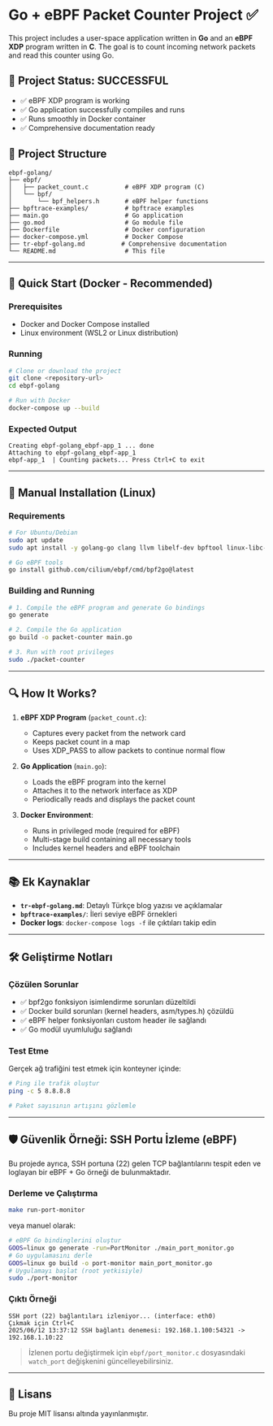 # Go + eBPF Packet Counter Project ✅

This project includes a user-space application written in **Go** and an **eBPF XDP** program written in **C**. The goal is to count incoming network packets and read this counter using Go.

## 🎯 Project Status: SUCCESSFUL
- ✅ eBPF XDP program is working
- ✅ Go application successfully compiles and runs  
- ✅ Runs smoothly in Docker container
- ✅ Comprehensive documentation ready

## 📁 Project Structure

```
ebpf-golang/
├── ebpf/
│   ├── packet_count.c          # eBPF XDP program (C)
│   └── bpf/
│       └── bpf_helpers.h       # eBPF helper functions
├── bpftrace-examples/          # bpftrace examples
├── main.go                     # Go application
├── go.mod                      # Go module file
├── Dockerfile                  # Docker configuration
├── docker-compose.yml          # Docker Compose
├── tr-ebpf-golang.md          # Comprehensive documentation
└── README.md                   # This file
```

---

## 🚀 Quick Start (Docker - Recommended)

### Prerequisites
- Docker and Docker Compose installed
- Linux environment (WSL2 or Linux distribution)

### Running
```bash
# Clone or download the project
git clone <repository-url>
cd ebpf-golang

# Run with Docker
docker-compose up --build
```

### Expected Output
```
Creating ebpf-golang_ebpf-app_1 ... done
Attaching to ebpf-golang_ebpf-app_1
ebpf-app_1  | Counting packets... Press Ctrl+C to exit
```

---

## 🔧 Manual Installation (Linux)

### Requirements
```bash
# For Ubuntu/Debian
sudo apt update
sudo apt install -y golang-go clang llvm libelf-dev bpftool linux-libc-dev

# Go eBPF tools
go install github.com/cilium/ebpf/cmd/bpf2go@latest
```

### Building and Running
```bash
# 1. Compile the eBPF program and generate Go bindings
go generate

# 2. Compile the Go application
go build -o packet-counter main.go

# 3. Run with root privileges
sudo ./packet-counter
```

---

## 🔍 How It Works?

1. **eBPF XDP Program** (`packet_count.c`):
   - Captures every packet from the network card
   - Keeps packet count in a map
   - Uses XDP_PASS to allow packets to continue normal flow

2. **Go Application** (`main.go`):
   - Loads the eBPF program into the kernel
   - Attaches it to the network interface as XDP
   - Periodically reads and displays the packet count

3. **Docker Environment**:
   - Runs in privileged mode (required for eBPF)
   - Multi-stage build containing all necessary tools
   - Includes kernel headers and eBPF toolchain

---

## 📚 Ek Kaynaklar

- **`tr-ebpf-golang.md`**: Detaylı Türkçe blog yazısı ve açıklamalar
- **`bpftrace-examples/`**: İleri seviye eBPF örnekleri
- **Docker logs**: `docker-compose logs -f` ile çıktıları takip edin

---

## 🛠️ Geliştirme Notları

### Çözülen Sorunlar
- ✅ bpf2go fonksiyon isimlendirme sorunları düzeltildi
- ✅ Docker build sorunları (kernel headers, asm/types.h) çözüldü  
- ✅ eBPF helper fonksiyonları custom header ile sağlandı
- ✅ Go modül uyumluluğu sağlandı

### Test Etme
Gerçek ağ trafiğini test etmek için konteyner içinde:
```bash
# Ping ile trafik oluştur
ping -c 5 8.8.8.8

# Paket sayısının artışını gözlemle
```

---

## 🛡️ Güvenlik Örneği: SSH Portu İzleme (eBPF)

Bu projede ayrıca, SSH portuna (22) gelen TCP bağlantılarını tespit eden ve loglayan bir eBPF + Go örneği de bulunmaktadır.

### Derleme ve Çalıştırma

```bash
make run-port-monitor
```
veya manuel olarak:
```bash
# eBPF Go bindinglerini oluştur
GOOS=linux go generate -run=PortMonitor ./main_port_monitor.go
# Go uygulamasını derle
GOOS=linux go build -o port-monitor main_port_monitor.go
# Uygulamayı başlat (root yetkisiyle)
sudo ./port-monitor
```

### Çıktı Örneği
```
SSH port (22) bağlantıları izleniyor... (interface: eth0)
Çıkmak için Ctrl+C
2025/06/12 13:37:12 SSH bağlantı denemesi: 192.168.1.100:54321 -> 192.168.1.10:22
```

> İzlenen portu değiştirmek için `ebpf/port_monitor.c` dosyasındaki `watch_port` değişkenini güncelleyebilirsiniz.

---

## 📄 Lisans
Bu proje MIT lisansı altında yayınlanmıştır.
